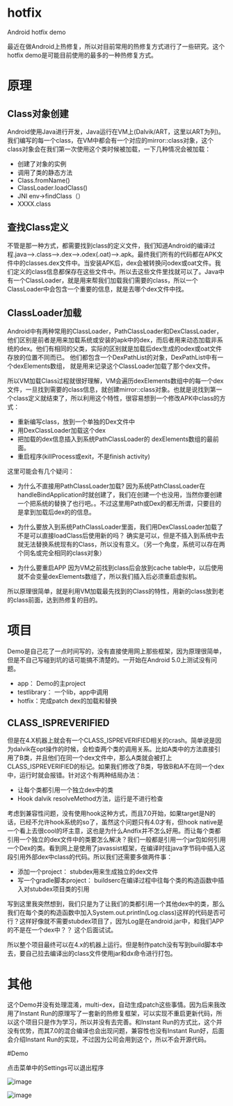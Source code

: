 # hotfix
Android hotfix demo

最近在做Android上热修复，所以对目前常用的热修复方式进行了一些研究。这个hotfix demo是可能目前使用的最多的一种热修复方式。


# 原理

## Class对象创建

Android使用Java进行开发，Java运行在VM上(Dalvik/ART，这里以ART为列)。我们编写的每一个class，在VM中都会有一个对应的mirror::class对象，这个class对象会在我们第一次使用这个类时候被加载，一下几种情况会被加载：

 * 创建了对象的实例
 * 调用了类的静态方法
 * Class.fromName()
 * ClassLoader.loadClass()
 * JNI env->findClass（）
 * XXXX.class

## 查找Class定义

不管是那一种方式，都需要找到class的定义文件，我们知道Android的编译过程.java-->.class-->.dex-->.odex(.oat)-->.apk。最终我们所有的代码都在APK文件中的classes.dex文件中。当安装APK后，dex会被转换问odex或oat文件。我们定义的class信息都保存在这些文件中。所以去这些文件里找就可以了。Java中有一个ClassLoader，就是用来帮我们加载我们需要的class，所以一个ClassLoader中会包含一个重要的信息，就是去哪个dex文件中找。

## ClassLoader加载

Android中有两种常用的ClassLoader，PathClassLoader和DexClassLoader，他们区别是前者是用来加载系统或安装的apk中的dex，而后者用来动态加载非系统的dex。他们有相同的父类，实际的区别就是加载后dex生成的odex或oat文件存放的位置不同而已。 他们都包含一个DexPathList的对象，DexPathList中有一个dexElements数组， 就是用来记录这个ClassLoader加载了那个dex文件。

所以VM加载Class过程就很好理解，VM会遍历dexElements数组中的每一个dex文件，一旦找到需要的class信息，就创建mirror::class对象。也就是说找到第一个class定义就结束了，所以利用这个特性，很容易想到一个修改APK中class的方式：

 * 重新编写class，放到一个单独的Dex文件中
 * 用DexClassLoader加载这个dex
 * 把加载的dex信息插入到系统PathClassLoader的 dexElements数组的最前面。
 * 重启程序(killProcess或exit，不是finish activity)

这里可能会有几个疑问：

 * 为什么不直接用PathClassLoader加载?
 因为系统PathClassLoader在handleBindApplication时就创建了，我们在创建一个也没用，当然你要创建一个把系统的替换了也行吧。。不过这里用Path或Dex的都无所谓，只要目的是拿到加载后dex的的信息。

 * 为什么要放入到系统PathClassLoader里面，我们用DexClassLoader加载了不是可以直接loadClass后使用新的吗？
 确实是可以，但是不插入到系统中去就无法替换系统现有的Class，所以没有意义。（另一个角度，系统可以存在两个同名或完全相同的class对象）

 * 为什么要重启APP
 因为VM之前找到class后会放到cache table中，以后使用就不会变量dexElements数组了，所以我们插入后必须重启虚拟机。


 所以原理很简单，就是利用VM加载最先找到的Class的特性，用新的class放到老的class前面，达到热修复的目的。



# 项目
Demo是自己花了一点时间写的，没有直接使用网上那些框架，因为原理很简单，但是不自己写碰到坑的话可能搞不清楚的。一开始在Android 5.0上测试没有问题。

* app： Demo的主project
* testlibrary： 一个lib，app中调用
* hotfix：完成patch dex的加载和替换


## CLASS_ISPREVERIFIED
但是在4.X机器上就会有一个CLASS_ISPREVERIFIED相关的crash。简单说是因为dalvik在opt操作的时候，会检查两个类的调用关系。比如A类中的方法直接引用了B类，并且他们在同一个dex文件中，那么A类就会被打上CLASS_ISPREVERIFIED的标记。如果我们修改了B类，导致B和A不在同一个dex中，运行时就会报错。针对这个有两种结局办法：

* 让每个类都引用一个独立dex中的类
* Hook dalvik resolveMethod方法，运行是不进行检查

考虑到兼容性问题，没有使用hook这种方式，而且7.0开始，如果target是N的话，已经不允许hook系统的so了，虽然这个问题只有4.0才有，但hook native是一个看上去很cool的坏主意，这也是为什么Andfix并不怎么好用。而让每个类都引用一个独立的dex文件中的类要怎么解决？我们一般都是引用一个jar包如何引用一个Dex的类。看到网上是使用了javassist框架，在编译时往java字节码中插入这段引用外部dex中class的代码。所以我们还需要多做两件事：

* 添加一个project： stubdex用来生成独立的dex文件
* 写一个gradle脚本project： buildserc在编译过程中往每个类的构造函数中插入对stubdex项目类的引用

写到这里我突然想到，我们只是为了让我们的类都引用一个其他dex中的类，那么我们在每个类的构造函数中加入System.out.println(Log.class)这样的代码是否可行？这样好像就不需要stubdex项目了，因为Log是在android.jar中，和我们APP的不是在一个dex中？？ 这个后面试试。

所以整个项目最终可以在4.x的机器上运行。但是制作patch没有写到build脚本中去，要自己拉去编译出的class文件使用jar和dx命令进行打包。


# 其他
这个Demo并没有处理混淆，multi-dex，自动生成patch这些事情。因为后来我改用了Instant Run的原理写了一套新的热修复框架，可以实现不重启更新代码，所以这个项目只是作为学习，所以并没有去完善。和Instant Run的方式比，这个并没有优势，而其7.0的混合编译也会出现问题，兼容性也没有Instant Run好，后面会介绍Instant Run的实现，不过因为公司会用到这个，所以不会开源代码。


#Demo

点击菜单中的Settings可以退出程序

![image](https://github.com/cclover/store/blob/master/images/Screenshot_1481366010.png)

![image](https://github.com/cclover/store/blob/master/images/Screenshot_1481366000.png)


